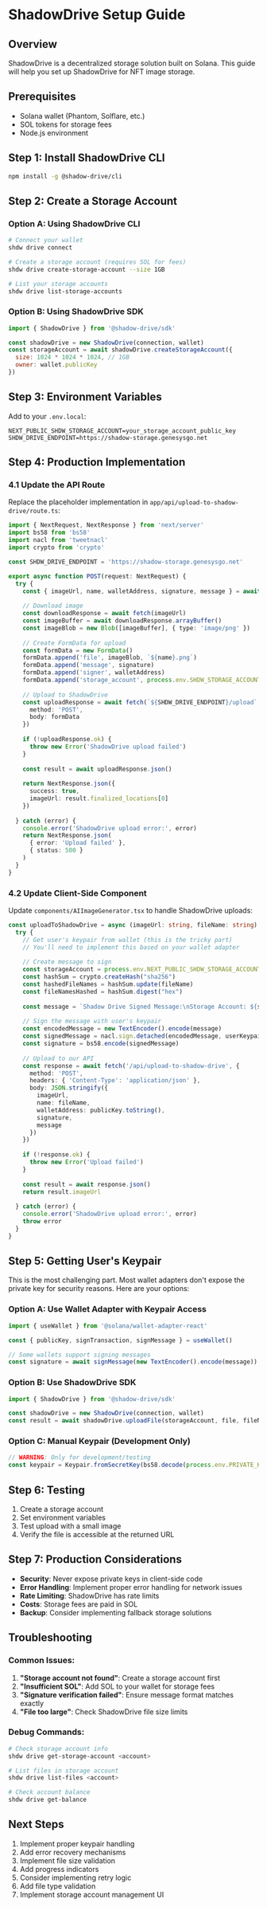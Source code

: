 # ShadowDrive Setup Guide

## Overview
ShadowDrive is a decentralized storage solution built on Solana. This guide will help you set up ShadowDrive for NFT image storage.

## Prerequisites
- Solana wallet (Phantom, Solflare, etc.)
- SOL tokens for storage fees
- Node.js environment

## Step 1: Install ShadowDrive CLI

```bash
npm install -g @shadow-drive/cli
```

## Step 2: Create a Storage Account

### Option A: Using ShadowDrive CLI
```bash
# Connect your wallet
shdw drive connect

# Create a storage account (requires SOL for fees)
shdw drive create-storage-account --size 1GB

# List your storage accounts
shdw drive list-storage-accounts
```

### Option B: Using ShadowDrive SDK
```javascript
import { ShadowDrive } from '@shadow-drive/sdk'

const shadowDrive = new ShadowDrive(connection, wallet)
const storageAccount = await shadowDrive.createStorageAccount({
  size: 1024 * 1024 * 1024, // 1GB
  owner: wallet.publicKey
})
```

## Step 3: Environment Variables

Add to your `.env.local`:
```env
NEXT_PUBLIC_SHDW_STORAGE_ACCOUNT=your_storage_account_public_key
SHDW_DRIVE_ENDPOINT=https://shadow-storage.genesysgo.net
```

## Step 4: Production Implementation

### 4.1 Update the API Route

Replace the placeholder implementation in `app/api/upload-to-shadow-drive/route.ts`:

```typescript
import { NextRequest, NextResponse } from 'next/server'
import bs58 from 'bs58'
import nacl from 'tweetnacl'
import crypto from 'crypto'

const SHDW_DRIVE_ENDPOINT = 'https://shadow-storage.genesysgo.net'

export async function POST(request: NextRequest) {
  try {
    const { imageUrl, name, walletAddress, signature, message } = await request.json()
    
    // Download image
    const downloadResponse = await fetch(imageUrl)
    const imageBuffer = await downloadResponse.arrayBuffer()
    const imageBlob = new Blob([imageBuffer], { type: 'image/png' })
    
    // Create FormData for upload
    const formData = new FormData()
    formData.append('file', imageBlob, `${name}.png`)
    formData.append('message', signature)
    formData.append('signer', walletAddress)
    formData.append('storage_account', process.env.SHDW_STORAGE_ACCOUNT!)
    
    // Upload to ShadowDrive
    const uploadResponse = await fetch(`${SHDW_DRIVE_ENDPOINT}/upload`, {
      method: 'POST',
      body: formData
    })
    
    if (!uploadResponse.ok) {
      throw new Error('ShadowDrive upload failed')
    }
    
    const result = await uploadResponse.json()
    
    return NextResponse.json({
      success: true,
      imageUrl: result.finalized_locations[0]
    })
    
  } catch (error) {
    console.error('ShadowDrive upload error:', error)
    return NextResponse.json(
      { error: 'Upload failed' },
      { status: 500 }
    )
  }
}
```

### 4.2 Update Client-Side Component

Update `components/AIImageGenerator.tsx` to handle ShadowDrive uploads:

```typescript
const uploadToShadowDrive = async (imageUrl: string, fileName: string) => {
  try {
    // Get user's keypair from wallet (this is the tricky part)
    // You'll need to implement this based on your wallet adapter
    
    // Create message to sign
    const storageAccount = process.env.NEXT_PUBLIC_SHDW_STORAGE_ACCOUNT!
    const hashSum = crypto.createHash("sha256")
    const hashedFileNames = hashSum.update(fileName)
    const fileNamesHashed = hashSum.digest("hex")
    
    const message = `Shadow Drive Signed Message:\nStorage Account: ${storageAccount}\nUpload files with hash: ${fileNamesHashed}`
    
    // Sign the message with user's keypair
    const encodedMessage = new TextEncoder().encode(message)
    const signedMessage = nacl.sign.detached(encodedMessage, userKeypair.secretKey)
    const signature = bs58.encode(signedMessage)
    
    // Upload to our API
    const response = await fetch('/api/upload-to-shadow-drive', {
      method: 'POST',
      headers: { 'Content-Type': 'application/json' },
      body: JSON.stringify({
        imageUrl,
        name: fileName,
        walletAddress: publicKey.toString(),
        signature,
        message
      })
    })
    
    if (!response.ok) {
      throw new Error('Upload failed')
    }
    
    const result = await response.json()
    return result.imageUrl
    
  } catch (error) {
    console.error('ShadowDrive upload error:', error)
    throw error
  }
}
```

## Step 5: Getting User's Keypair

This is the most challenging part. Most wallet adapters don't expose the private key for security reasons. Here are your options:

### Option A: Use Wallet Adapter with Keypair Access
```typescript
import { useWallet } from '@solana/wallet-adapter-react'

const { publicKey, signTransaction, signMessage } = useWallet()

// Some wallets support signing messages
const signature = await signMessage(new TextEncoder().encode(message))
```

### Option B: Use ShadowDrive SDK
```typescript
import { ShadowDrive } from '@shadow-drive/sdk'

const shadowDrive = new ShadowDrive(connection, wallet)
const result = await shadowDrive.uploadFile(storageAccount, file, fileName)
```

### Option C: Manual Keypair (Development Only)
```typescript
// WARNING: Only for development/testing
const keypair = Keypair.fromSecretKey(bs58.decode(process.env.PRIVATE_KEY!))
```

## Step 6: Testing

1. Create a storage account
2. Set environment variables
3. Test upload with a small image
4. Verify the file is accessible at the returned URL

## Step 7: Production Considerations

- **Security**: Never expose private keys in client-side code
- **Error Handling**: Implement proper error handling for network issues
- **Rate Limiting**: ShadowDrive has rate limits
- **Costs**: Storage fees are paid in SOL
- **Backup**: Consider implementing fallback storage solutions

## Troubleshooting

### Common Issues:
1. **"Storage account not found"**: Create a storage account first
2. **"Insufficient SOL"**: Add SOL to your wallet for storage fees
3. **"Signature verification failed"**: Ensure message format matches exactly
4. **"File too large"**: Check ShadowDrive file size limits

### Debug Commands:
```bash
# Check storage account info
shdw drive get-storage-account <account>

# List files in storage account
shdw drive list-files <account>

# Check account balance
shdw drive get-balance
```

## Next Steps

1. Implement proper keypair handling
2. Add error recovery mechanisms
3. Implement file size validation
4. Add progress indicators
5. Consider implementing retry logic
6. Add file type validation
7. Implement storage account management UI 